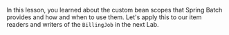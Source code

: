 In this lesson, you learned about the custom bean scopes that Spring Batch provides and how and when to use them. Let's apply this to our item readers and writers of the `BillingJob` in the next Lab.

